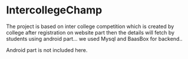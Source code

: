 # IntercollegeChamp

The project is based on inter college competition which is created by college after registration on website part
then the details will fetch by students using android part...
we used Mysql and BaasBox for backend..

Android part is not included here.
